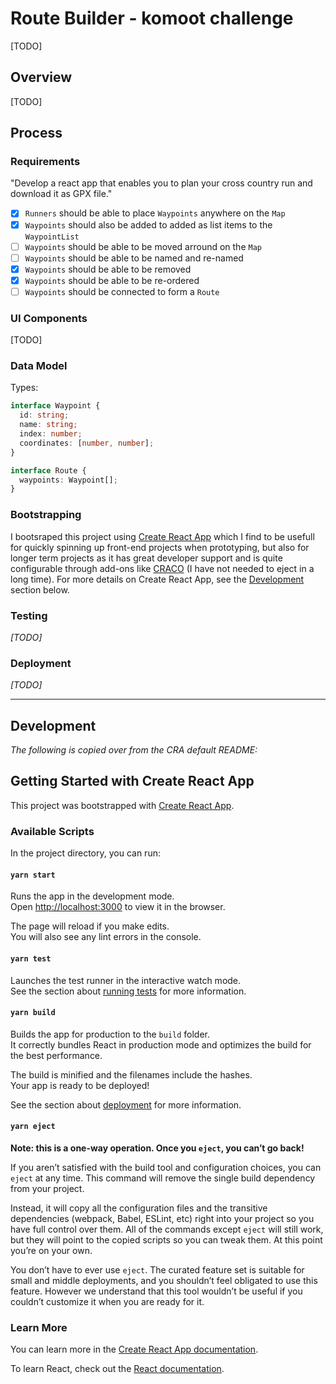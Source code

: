 # Route Builder - komoot challenge

[TODO]

## Overview

[TODO]

## Process

### Requirements

"Develop a react app that enables you to plan your cross country run and download it as GPX file."

- [x] `Runners` should be able to place `Waypoints` anywhere on the `Map`
- [x] `Waypoints` should also be added to added as list items to the `WaypointList`
- [ ] `Waypoints` should be able to be moved arround on the `Map`
- [ ] `Waypoints` should be able to be named and re-named
- [x] `Waypoints` should be able to be removed
- [x] `Waypoints` should be able to be re-ordered
- [ ] `Waypoints` should be connected to form a `Route`

### UI Components

[TODO]

### Data Model

Types:

```typescript
interface Waypoint {
  id: string;
  name: string;
  index: number;
  coordinates: [number, number];
}

interface Route {
  waypoints: Waypoint[];
}
```

### Bootstrapping

I bootsraped this project using [Create React App](https://github.com/facebook/create-react-app) which I find to be usefull for quickly spinning up front-end projects when prototyping, but also for longer term projects as it has great developer support and is quite configurable through add-ons like [CRACO](https://github.com/gsoft-inc/craco) (I have not needed to eject in a long time). For more details on Create React App, see the [Development](#development) section below.

### Testing

_[TODO]_

### Deployment

_[TODO]_

---

## Development

_The following is copied over from the CRA default README:_

## Getting Started with Create React App

This project was bootstrapped with [Create React App](https://github.com/facebook/create-react-app).

### Available Scripts

In the project directory, you can run:

#### `yarn start`

Runs the app in the development mode.\
Open [http://localhost:3000](http://localhost:3000) to view it in the browser.

The page will reload if you make edits.\
You will also see any lint errors in the console.

#### `yarn test`

Launches the test runner in the interactive watch mode.\
See the section about [running tests](https://facebook.github.io/create-react-app/docs/running-tests) for more information.

#### `yarn build`

Builds the app for production to the `build` folder.\
It correctly bundles React in production mode and optimizes the build for the best performance.

The build is minified and the filenames include the hashes.\
Your app is ready to be deployed!

See the section about [deployment](https://facebook.github.io/create-react-app/docs/deployment) for more information.

#### `yarn eject`

**Note: this is a one-way operation. Once you `eject`, you can’t go back!**

If you aren’t satisfied with the build tool and configuration choices, you can `eject` at any time. This command will remove the single build dependency from your project.

Instead, it will copy all the configuration files and the transitive dependencies (webpack, Babel, ESLint, etc) right into your project so you have full control over them. All of the commands except `eject` will still work, but they will point to the copied scripts so you can tweak them. At this point you’re on your own.

You don’t have to ever use `eject`. The curated feature set is suitable for small and middle deployments, and you shouldn’t feel obligated to use this feature. However we understand that this tool wouldn’t be useful if you couldn’t customize it when you are ready for it.

### Learn More

You can learn more in the [Create React App documentation](https://facebook.github.io/create-react-app/docs/getting-started).

To learn React, check out the [React documentation](https://reactjs.org/).
